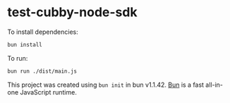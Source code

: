# test-cubby-node-sdk

To install dependencies:

```bash
bun install
```

To run:

```bash
bun run ./dist/main.js
```

This project was created using `bun init` in bun v1.1.42. [Bun](https://bun.sh) is a fast all-in-one JavaScript runtime.
